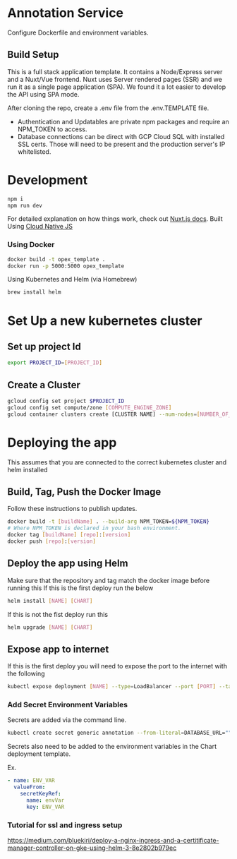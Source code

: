 # Annotation Service

Configure Dockerfile and environment variables.

## Build Setup

This is a full stack application template. It contains a Node/Express server and a Nuxt/Vue frontend. Nuxt uses Server rendered pages (SSR) and we run it as a single page application (SPA). We found it a lot easier to develop the API using SPA mode.

After cloning the repo, create a .env file from the .env.TEMPLATE file.

- Authentication and Updatables are private npm packages and require an NPM_TOKEN to access.
- Database connections can be direct with GCP Cloud SQL with installed SSL certs. Those will need to be present and the production server's IP whitelisted.

# Development

``` bash
npm i
npm run dev
```

For detailed explanation on how things work, check out [Nuxt.js docs](https://nuxtjs.org).
Built Using [Cloud Native JS](https://www.cloudnativejs.io/)
### Using Docker

``` bash
docker build -t opex_template .
docker run -p 5000:5000 opex_template
```

Using Kubernetes and Helm (via Homebrew)

``` bash
brew install helm
```

# Set Up a new kubernetes cluster

## Set up project Id
``` bash
export PROJECT_ID=[PROJECT_ID]
```

## Create a Cluster
``` bash
gcloud config set project $PROJECT_ID
gcloud config set compute/zone [COMPUTE_ENGINE_ZONE]
gcloud container clusters create [CLUSTER NAME] --num-nodes=[NUMBER_OF_NODES]
```

# Deploying the app
This assumes that you are connected to the correct kubernetes cluster and helm installed

## Build, Tag, Push the Docker Image

Follow these instructions to publish updates.

``` bash
docker build -t [buildName] . --build-arg NPM_TOKEN=${NPM_TOKEN}
# Where NPM_TOKEN is declared in your bash environment.
docker tag [buildName] [repo]:[version]
docker push [repo]:[version]
```

## Deploy the app using Helm
Make sure that the repository and tag match the docker image before running this
If this is the first deploy run the below
``` bash
helm install [NAME] [CHART]
```
If this is not the fist deploy run this
``` bash
helm upgrade [NAME] [CHART]
```

## Expose app to internet
If this is the first deploy you will need to expose the port to the internet with the following
```bash
kubectl expose deployment [NAME] --type=LoadBalancer --port [PORT] --target-port [TARGET_PORT]
```

### Add Secret Environment Variables

Secrets are added via the command line.
```bash
kubectl create secret generic annotation --from-literal=DATABASE_URL=""
```
Secrets also need to be added to the environment variables in the Chart deployment template.

Ex.
``` yaml
- name: ENV_VAR
  valueFrom:
    secretKeyRef:
      name: envVar
      key: ENV_VAR
```

### Tutorial for ssl and ingress setup
https://medium.com/bluekiri/deploy-a-nginx-ingress-and-a-certitificate-manager-controller-on-gke-using-helm-3-8e2802b979ec